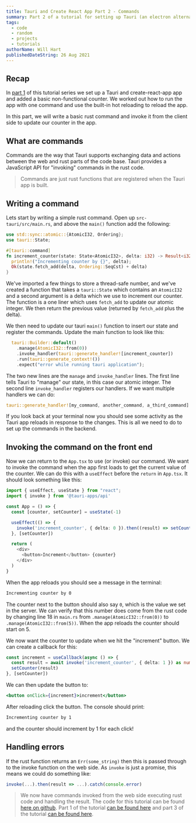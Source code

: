 ```yaml
---
title: Tauri and Create React App Part 2 - Commands
summary: Part 2 of a tutorial for setting up Tauri (an electron alternative) and Create React App. Here we run through setting up and invoking a command written in rust.
tags:
  - code
  - random
  - projects
  - tutorials
authorName: Will Hart
publishedDateString: 26 Aug 2021
---
```


## Recap

In [part 1](/20210826_tauri_create_react_app_tutorial_part1) of this tutorial series we set up a Tauri and create-react-app app and added a basic non-functional counter. We worked out how to run the app with one command and use the built-in hot reloading to reload the app.

In this part, we will write a basic rust command and invoke it from the client side to update our counter in the app.

## What are commands

Commands are the way that Tauri supports exchanging data and actions between the web and rust parts of the code base. Tauri provides a JavaScript API for "invoking" commands in the rust code.

> Commands are just rust functions that are registered when the Tauri app is built.

## Writing a command

Lets start by writing a simple rust command. Open up `src-tauri/src/main.rs`, and above the `main()` function add the following:

```rust
use std::sync::atomic::{AtomicI32, Ordering};
use tauri::State;

#[tauri::command]
fn increment_counter(state: State<AtomicI32>, delta: i32) -> Result<i32, String> {
  println!("Incrementing counter by {}", delta);
  Ok(state.fetch_add(delta, Ordering::SeqCst) + delta)
}
```

We've imported a few things to store a thread-safe number, and we've created a function that takes a `tauri::State` which contains an `AtomicI32` and a second argument is a delta which we use to increment our counter. The function is a one liner which uses `fetch_add` to update our atomic integer. We then return the previous value (returned by `fetch_add` plus the delta).

We then need to update our tauri `main()` function to insert our state and register the commands. Update the main function to look like this:

```rust
  tauri::Builder::default()
    .manage(AtomicI32::from(0))
    .invoke_handler(tauri::generate_handler![increment_counter])
    .run(tauri::generate_context!())
    .expect("error while running tauri application");
```

The two new lines are the `manage` and `invoke_handler` lines. The first line tells Tauri to "manage" our state, in this case our atomic integer. The second line `invoke_handler` registers our handlers. If we want multiple handlers we can do:

```rust
tauri::generate_handler![my_command, another_command, a_third_command]
```

If you look back at your terminal now you should see some activity as the Tauri app reloads in response to the changes. This is all we need to do to set up the commands in the backend.

## Invoking the command on the front end

Now we can return to the `App.tsx` to use (or invoke) our command. We want to invoke the command when the app first loads to get the current value of the counter. We can do this with a `useEffect` before the `return` in `App.tsx`. It should look something like this:

```typescript
import { useEffect, useState } from "react";
import { invoke } from '@tauri-apps/api'

const App = () => {
  const [counter, setCounter] = useState(-1)

  useEffect(() => {
    invoke('increment_counter', { delta: 0 }).then((result) => setCounter(result as number))
  }, [setCounter])

  return (
    <div>
      <button>Increment</button> {counter}
    </div>
  )
}
```

When the app reloads you should see a message in the terminal:

```bash
Incrementing counter by 0
```

The counter next to the button should also say `0`, which is the value we set in the server. We can verify that this number does come from the rust code by changing line 18 in `main.rs` from `.manage(AtomicI32::from(0))` to `.manage(AtomicI32::from(5))`. When the app reloads the counter should start on 5.

We now want the counter to update when we hit the "increment" button. We can create a callback for this:

```typescript
const increment = useCallback(async () => {
  const result = await invoke('increment_counter', { delta: 1 }) as number
  setCounter(result)
}, [setCounter])
```

We can then update the button to:

```jsx
<button onClick={increment}>increment</button>
```

After reloading click the button. The console should print:

```bash
Incrementing counter by 1
```

and the counter should increment by 1 for each click!

## Handling errors

If the rust function returns an `Err(some_string)` then this is passed through to the invoke function on the web side. As `invoke` is just a promise, this means we could do something like:

```typescript
invoke(...).then(result => ...).catch(console.error)
```

> We now have commands invoked from the web side executing rust code and handling the result. The code for this tutorial can be found [here on github](https://github.com/will-hart/tauri-cra-tutorial/tree/f373bf1dbe9a21101e1a2b1cd6b8d8969e94e0b4). Part 1 of the tutorial [can be found here](/20210826_tauri_create_react_app_tutorial_part1) and part 3 of the tutorial [can be found here](/20210828_tauri_create_react_app_tutorial_part3).
